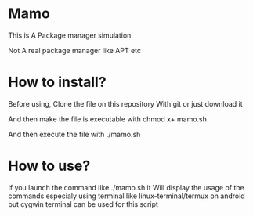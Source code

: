 # Mamo

This is A Package manager simulation 

Not A real package manager like APT etc

# How to install?

Before using, Clone the file on this repository 
With git or just download it

And then make the file is executable with chmod x+
mamo.sh

And then execute the file with ./mamo.sh

# How to use?

If you launch the command like ./mamo.sh it Will display the usage of the commands
especialy using terminal like linux-terminal/termux on android 
but cygwin terminal can be used for this script

